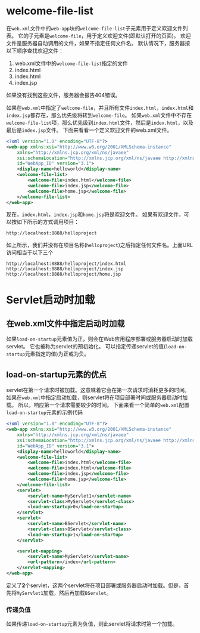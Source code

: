# welcome-file-list
在`web.xml`文件中的`web-app`块的`welcome-file-list`子元素用于定义欢迎文件列表。 它的子元素是`welcome-file`，用于定义欢迎文件(即默认打开的页面)。
欢迎文件是服务器自动调用的文件，如果不指定任何文件名。
默认情况下，服务器按以下顺序查找欢迎文件：

 1. web.xml文件中的`welcome-file-list`指定的文件
 2. index.html
 3. index.html
 4. index.jsp

如果没有找到这些文件，服务器会报告404错误。

如果在`web.xml`中指定了`welcome-file`，并且所有文件`index.html`，`index.html`和`index.jsp`都存在，那么优先级将转到`welcome-file`。
如果`web.xml`文件中不存在`welcome-file-list`项，那么优先级到`index.html`文件，然后是`index.html`，以及最后是`index.jsp`文件。
下面来看看一个定义欢迎文件的web.xml文件。
~~~xml
<?xml version="1.0" encoding="UTF-8"?>
<web-app xmlns:xsi="http://www.w3.org/2001/XMLSchema-instance"
    xmlns="http://xmlns.jcp.org/xml/ns/javaee"
    xsi:schemaLocation="http://xmlns.jcp.org/xml/ns/javaee http://xmlns.jcp.org/xml/ns/javaee/web-app_3_1.xsd"
    id="WebApp_ID" version="3.1">
    <display-name>helloworld</display-name>
    <welcome-file-list>
        <welcome-file>index.html</welcome-file>
        <welcome-file>index.jsp</welcome-file>
        <welcome-file>home.jsp</welcome-file>
    </welcome-file-list>
</web-app>
~~~
现在，`index.html`，`index.jsp`和`home.jsp`将是欢迎文件。
如果有欢迎文件，可以按如下所示的方式调用项目：
~~~shell
http://localhost:8888/helloproject
~~~
如上所示，我们并没有在项目名称(`helloproject`)之后指定任何文件名。上面URL访问相当于以下三个 
~~~shell
http://localhost:8888/helloproject/index.html
http://localhost:8888/helloproject/index.jsp
http://localhost:8888/helloproject/home.jsp
~~~

# Servlet启动时加载
## 在web.xml文件中指定启动时加载
如果`load-on-startup`元素值为正，则会在Web应用程序部署或服务器启动时加载servlet。 它也被称为servlet的预初始化。
可以指定传递servlet的值(`load-on-startup`元素指定的值)为正或为负。
## load-on-startup元素的优点
servlet在第一个请求时被加载。这意味着它会在第一次请求时消耗更多的时间。 如果在`web.xml`中指定启动加载，则servlet将在项目部署时间或服务器启动时加载。 所以，响应第一个请求需要较少的时间。
下面来看一个简单的`web.xml`配置`load-on-startup`元素的示例代码 
~~~xml
<?xml version="1.0" encoding="UTF-8"?>
<web-app xmlns:xsi="http://www.w3.org/2001/XMLSchema-instance"
    xmlns="http://xmlns.jcp.org/xml/ns/javaee"
    xsi:schemaLocation="http://xmlns.jcp.org/xml/ns/javaee http://xmlns.jcp.org/xml/ns/javaee/web-app_3_1.xsd"
    id="WebApp_ID" version="3.1">
    <display-name>helloworld</display-name>
    <welcome-file-list>
        <welcome-file>index.html</welcome-file>
        <welcome-file>index.html</welcome-file>
        <welcome-file>index.jsp</welcome-file>
        <welcome-file>home.jsp</welcome-file>
    </welcome-file-list>
    <servlet>
        <servlet-name>MyServlet1</servlet-name>
        <servlet-class>MyServlet</servlet-class>
        <load-on-startup>0</load-on-startup>  
    </servlet>
    <servlet>
        <servlet-name>BServlet</servlet-name>
        <servlet-class>BServlet</servlet-class>
        <load-on-startup>1</load-on-startup>  
    </servlet>

    <servlet-mapping>
        <servlet-name>MyServlet</servlet-name>
        <url-pattern>/index</url-pattern>
    </servlet-mapping>
</web-app>
~~~
定义了**2**个servlet，这两个servlet将在项目部署或服务器启动时加载。但是，首先将`MyServlet1`加载，然后再加载`BServlet`。

### 传递负值
如果传递`load-on-startup`元素为负值，则此servlet将请求时第一个加载。
